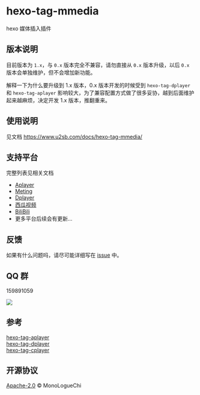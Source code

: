 # hexo-tag-mmedia

hexo 媒体插入插件

## 版本说明

目前版本为 `1.x`，与 `0.x` 版本完全不兼容，请勿直接从 `0.x` 版本升级，以后 `0.x` 版本会单独维护，但不会增加新功能。

解释一下为什么要升级到 1.x 版本，0.x 版本开发的时候受到 `hexo-tag-dplayer` 和 `hexo-tag-aplayer` 影响较大，为了兼容配置方式做了很多妥协，越到后面维护起来越麻烦，决定开发 1.x 版本，推翻重来。

## 使用说明

见文档 https://www.u2sb.com/docs/hexo-tag-mmedia/

## 支持平台

完整列表见相关文档

- [Aplayer](https://github.com/DIYgod/APlayer)
- [Meting](https://github.com/metowolf/MetingJS)
- [Dplayer](https://github.com/DIYgod/DPlayer)
- [西瓜视频](https://www.ixigua.com/)
- [BiliBili](https://www.bilibili.com/)
- 更多平台后续会有更新...

## 反馈

如果有什么问题吗，请尽可能详细写在 [issue](https://github.com/u2sb/hexo-tag-mmedia/issues) 中。

## QQ 群

159891059

![](https://s2.ax1x.com/2020/02/14/1jAh1U.png)

## 参考

[hexo-tag-aplayer](https://github.com/MoePlayer/hexo-tag-aplayer)  
[hexo-tag-dplayer](https://github.com/MoePlayer/hexo-tag-dplayer)  
[hexo-tag-cplayer](https://github.com/EYHN/hexo-tag-cplayer)

## 开源协议

[Apache-2.0](https://github.com/u2sb/hexo-tag-mmedia/blob/1.x/LICENSE) © MonoLogueChi
